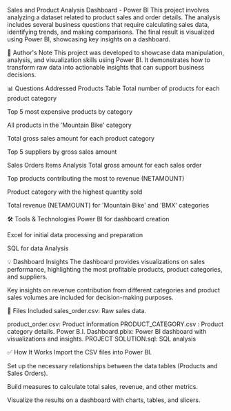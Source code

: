 Sales and Product Analysis Dashboard - Power BI
This project involves analyzing a dataset related to product sales and order details. The analysis includes several business questions that require calculating sales data, identifying trends, and making comparisons. The final result is visualized using Power BI, showcasing key insights on a dashboard.

🧠 Author's Note
This project was developed to showcase data manipulation, analysis, and visualization skills using Power BI. It demonstrates how to transform raw data into actionable insights that can support business decisions.

📊 Questions Addressed
Products Table
Total number of products for each product category

Top 5 most expensive products by category

All products in the 'Mountain Bike' category

Total gross sales amount for each product category

Top 5 suppliers by gross sales amount

Sales Orders Items Analysis
Total gross amount for each sales order

Top products contributing the most to revenue (NETAMOUNT)

Product category with the highest quantity sold

Total revenue (NETAMOUNT) for 'Mountain Bike' and 'BMX' categories

🛠 Tools & Technologies
Power BI for dashboard creation

Excel for initial data processing and preparation

SQL for data Analysis

💡 Dashboard Insights
The dashboard provides visualizations on sales performance, highlighting the most profitable products, product categories, and suppliers.

Key insights on revenue contribution from different categories and product sales volumes are included for decision-making purposes.

📁 Files Included
sales_order.csv: Raw sales data.

product_order.csv: Product information
PRODUCT_CATEGORY.csv : Product category details.
Power B.I. Dashboard.pbix: Power BI dashboard with visualizations and insights.
PROJECT SOLUTION.sql: SQL analysis

✅ How It Works
Import the CSV files into Power BI.

Set up the necessary relationships between the data tables (Products and Sales Orders).

Build measures to calculate total sales, revenue, and other metrics.

Visualize the results on a dashboard with charts, tables, and slicers.



